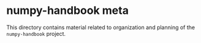 # numpy-handbook meta

This directory contains material related to organization and planning of the
`numpy-handbook` project.
